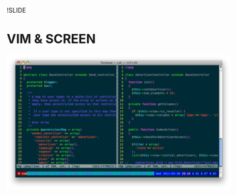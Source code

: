 !SLIDE

# VIM & SCREEN
![Screen and Vim](https://github.com/travisj/vim-screen-tech-razzle/raw/master/intro/screenshot.png)
